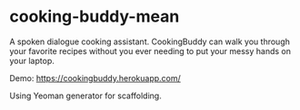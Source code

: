 # cooking-buddy-mean
A spoken dialogue cooking assistant. CookingBuddy can walk you through your favorite recipes without you ever needing to put your messy hands on your laptop.

Demo: https://cookingbuddy.herokuapp.com/

Using Yeoman generator for scaffolding.
